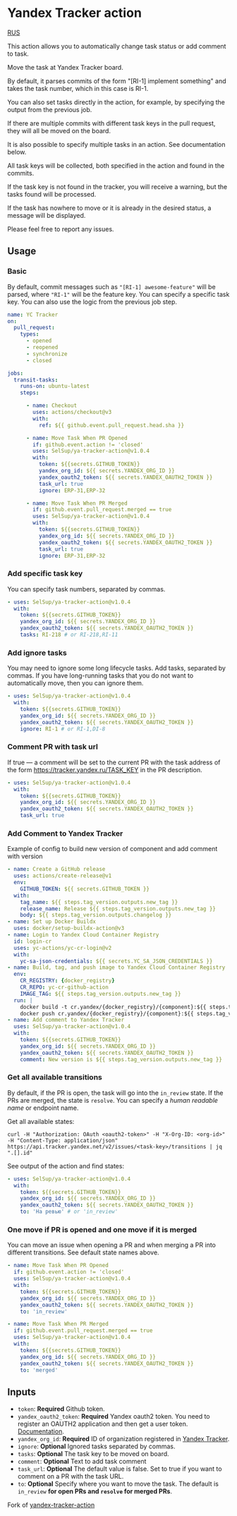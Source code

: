 # Yandex Tracker action

[RUS](https://github.com/SelSup/ya-tracker-action/blob/master/README_RUS.md)

This action allows you to automatically change task status or add comment to task.

Move the task at Yandex Tracker board.

By default, it parses commits of the form "[RI-1] implement something" and takes the task number, which in this case is
RI-1.

You can also set tasks directly in the action, for example, by specifying the output from the previous job.

If there are multiple commits with different task keys in the pull request, they will all be moved on the board.

It is also possible to specify multiple tasks in an action. See documentation below.

All task keys will be collected, both specified in the action and found in the commits.

If the task key is not found in the tracker, you will receive a warning, but the tasks found will be processed.

If the task has nowhere to move or it is already in the desired status, a message will be displayed.

Please feel free to report any issues.

## Usage

### Basic

By default, commit messages such as `"[RI-1] awesome-feature"` will be parsed, where `"RI-1"` will be the feature key.
You can specify a specific task key. You can also use the logic from the previous job step.

```yaml
name: YC Tracker
on:
  pull_request:
    types:
      - opened
      - reopened
      - synchronize
      - closed

jobs:
  transit-tasks:
    runs-on: ubuntu-latest
    steps:

      - name: Checkout
        uses: actions/checkout@v3
        with:
          ref: ${{ github.event.pull_request.head.sha }}

      - name: Move Task When PR Opened
        if: github.event.action != 'closed'
        uses: SelSup/ya-tracker-action@v1.0.4
        with:
          token: ${{secrets.GITHUB_TOKEN}}
          yandex_org_id: ${{ secrets.YANDEX_ORG_ID }}
          yandex_oauth2_token: ${{ secrets.YANDEX_OAUTH2_TOKEN }}
          task_url: true
          ignore: ERP-31,ERP-32

      - name: Move Task When PR Merged
        if: github.event.pull_request.merged == true
        uses: SelSup/ya-tracker-action@v1.0.4
        with:
          token: ${{secrets.GITHUB_TOKEN}}
          yandex_org_id: ${{ secrets.YANDEX_ORG_ID }}
          yandex_oauth2_token: ${{ secrets.YANDEX_OAUTH2_TOKEN }}
          task_url: true
          ignore: ERP-31,ERP-32
```

### Add specific task key

You can specify task numbers, separated by commas.

````yaml
- uses: SelSup/ya-tracker-action@v1.0.4
  with:
    token: ${{secrets.GITHUB_TOKEN}}
    yandex_org_id: ${{ secrets.YANDEX_ORG_ID }}
    yandex_oauth2_token: ${{ secrets.YANDEX_OAUTH2_TOKEN }}
    tasks: RI-218 # or RI-218,RI-11
````

### Add ignore tasks

You may need to ignore some long lifecycle tasks. Add tasks, separated by commas. If you have long-running tasks that
you do not want to automatically move, then you can ignore them.

````yaml
- uses: SelSup/ya-tracker-action@v1.0.4
  with:
    token: ${{secrets.GITHUB_TOKEN}}
    yandex_org_id: ${{ secrets.YANDEX_ORG_ID }}
    yandex_oauth2_token: ${{ secrets.YANDEX_OAUTH2_TOKEN }}
    ignore: RI-1 # or RI-1,DI-8
````

### Comment PR with task url

If true — a comment will be set to the current PR with the task address of the form <https://tracker.yandex.ru/TASK_KEY>
in the PR description.

```yaml
- uses: SelSup/ya-tracker-action@v1.0.4
  with:
    token: ${{secrets.GITHUB_TOKEN}}
    yandex_org_id: ${{ secrets.YANDEX_ORG_ID }}
    yandex_oauth2_token: ${{ secrets.YANDEX_OAUTH2_TOKEN }}
    task_url: true
```

### Add Comment to Yandex Tracker

Example of config to build new version of component and add comment with version

```yaml
- name: Create a GitHub release
  uses: actions/create-release@v1
  env:
    GITHUB_TOKEN: ${{ secrets.GITHUB_TOKEN }}
  with:
    tag_name: ${{ steps.tag_version.outputs.new_tag }}
    release_name: Release ${{ steps.tag_version.outputs.new_tag }}
    body: ${{ steps.tag_version.outputs.changelog }}
- name: Set up Docker Buildx
  uses: docker/setup-buildx-action@v3
- name: Login to Yandex Cloud Container Registry
  id: login-cr
  uses: yc-actions/yc-cr-login@v2
  with:
    yc-sa-json-credentials: ${{ secrets.YC_SA_JSON_CREDENTIALS }}
- name: Build, tag, and push image to Yandex Cloud Container Registry
  env:
    CR_REGISTRY: {docker_registry}
    CR_REPO: yc-cr-github-action
    IMAGE_TAG: ${{ steps.tag_version.outputs.new_tag }}
  run: |
    docker build -t cr.yandex/{docker_registry}/{component}:${{ steps.tag_version.outputs.new_tag }} .
    docker push cr.yandex/{docker_registry}/{component}:${{ steps.tag_version.outputs.new_tag }}
- name: Add comment to Yandex Tracker
  uses: SelSup/ya-tracker-action@v1.0.4
  with:
    token: ${{secrets.GITHUB_TOKEN}}
    yandex_org_id: ${{ secrets.YANDEX_ORG_ID }}
    yandex_oauth2_token: ${{ secrets.YANDEX_OAUTH2_TOKEN }}
    comment: New version is ${{ steps.tag_version.outputs.new_tag }}
```

### Get all available transitions

By default, if the PR is open, the task will go into the `in_review` state. If the PRs are merged, the state
is `resolve`. You can specify a *human readable name* or endpoint name.

Get all available states:

```shell
curl -H "Authorization: OAuth <oauth2-token>" -H "X-Org-ID: <org-id>" -H "Content-Type: application/json" https://api.tracker.yandex.net/v2/issues/<task-key>/transitions | jq ".[].id"
```

See output of the action and find states:

```yaml
- uses: SelSup/ya-tracker-action@v1.0.4
  with:
    token: ${{secrets.GITHUB_TOKEN}}
    yandex_org_id: ${{ secrets.YANDEX_ORG_ID }}
    yandex_oauth2_token: ${{ secrets.YANDEX_OAUTH2_TOKEN }}
    to: 'На ревью' # or 'in_review'
```

### One move if PR is opened and one move if it is merged

You can move an issue when opening a PR and when merging a PR into different transitions. See default state names above.

```yaml
- name: Move Task When PR Opened
  if: github.event.action != 'closed'
  uses: SelSup/ya-tracker-action@v1.0.4
  with:
    token: ${{secrets.GITHUB_TOKEN}}
    yandex_org_id: ${{ secrets.YANDEX_ORG_ID }}
    yandex_oauth2_token: ${{ secrets.YANDEX_OAUTH2_TOKEN }}
    to: 'in_review'

- name: Move Task When PR Merged
  if: github.event.pull_request.merged == true
  uses: SelSup/ya-tracker-action@v1.0.4
  with:
    token: ${{secrets.GITHUB_TOKEN}}
    yandex_org_id: ${{ secrets.YANDEX_ORG_ID }}
    yandex_oauth2_token: ${{ secrets.YANDEX_OAUTH2_TOKEN }}
    to: 'merged'
```

## Inputs

- `token`: **Required** Github token.
- `yandex_oauth2_token`: **Required** Yandex oauth2 token. You need to register an OAUTH2 application and then get a
  user token. [Documentation](https://yandex.ru/dev/id/doc/dg/oauth/concepts/about.html).
- `yandex_org_id`: **Required** ID of organization registered in [Yandex Tracker](https://tracker.yandex.com/settings).
- `ignore`: **Optional** Ignored tasks separated by commas.
- `tasks`: **Optional** The task key to be moved on board.
- `comment`: **Optional** Text to add task comment
- `task_url`: **Optional** The default value is false. Set to true if you want to comment on a PR with the task URL.
- `to`: **Optional** Specify where you want to move the task. The default is `in_review` **for open PRs and `resolve`
  for merged PRs**.

Fork of [yandex-tracker-action](https://github.com/evrone-erp/yandex-tracker-action)